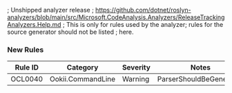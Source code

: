 ﻿; Unshipped analyzer release
; https://github.com/dotnet/roslyn-analyzers/blob/main/src/Microsoft.CodeAnalysis.Analyzers/ReleaseTrackingAnalyzers.Help.md
; This is only for rules used by the analyzer; rules for the source generator should not be listed
; here.

### New Rules

Rule ID | Category | Severity | Notes
--------|----------|----------|-------
OCL0040 | Ookii.CommandLine | Warning | ParserShouldBeGenerated
